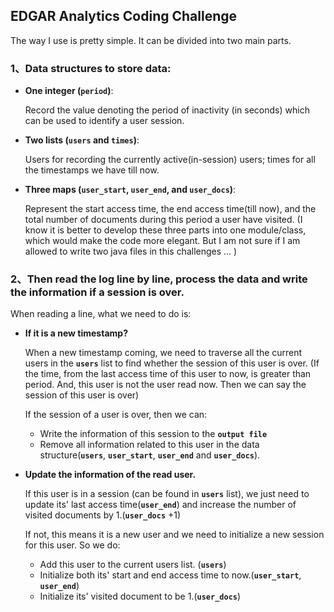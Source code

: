 ## EDGAR Analytics Coding Challenge

The way I use is pretty simple. It can be divided into two main parts.

### 1、Data structures to store data:

*  **One integer (`period`)**: 

   Record the value denoting the period of inactivity (in seconds) which can be used to identify a user session.
*  **Two lists (`users` and `times`)**: 

   Users for recording the currently active(in-session) users; times for all the timestamps we have till now.
*  **Three maps (`user_start`, `user_end`, and `user_docs`)**: 

   Represent the start access time, the end access time(till now), and the total number of documents during this period a user have visited. (I know it is better to develop these three parts into one module/class, which would make the code more elegant. But I am not sure if I am allowed to write two java files in this challenges ... )



### 2、Then read the log line by line, process the data and write the information if a session is over.

   When reading a line, what we need to do is:

*  **If it is a new timestamp?**

   When a new timestamp coming, we need to traverse all the current users in the **`users`** list to find whether the session of this user is over. (If the time, from the last access time of this user to now, is greater than period. And, this user is not the user read now. Then we can say the session of this user is over)

   If the session of a user is over, then we can:
   
   *  Write the information of this session to the **`output file`**
   *  Remove all information related to this user in the data structure(**`users`**, **`user_start`**, **`user_end`** and **`user_docs`**).
    
*  **Update the information of the read user.**

   If this user is in a session (can be found in **`users`** list), we just need to update its' last access time(**`user_end`**) and increase the number of visited documents by 1.(**`user_docs`** +1)

   If not, this means it is a new user and we need to initialize a new session for this user.  So we do:
       
   *  Add this user to the current users list. (**`users`**)
   *  Initialize both its' start and end access time to now.(**`user_start`**, **`user_end`**)
   *  Initialize its' visited document to be 1.(**`user_docs`**)
